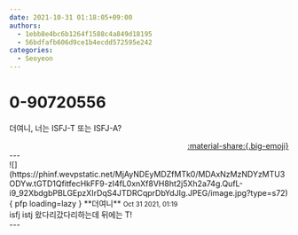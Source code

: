 ```yaml
---
date: 2021-10-31 01:18:05+09:00
authors:
  - 1ebb8e4bc6b1264f1588c4a849d18195
  - 56bdfafb606d9ce1b4ecdd572595e242
categories:
  - Seoyeon
---
```


# 0-90720556

<div class="post-container" markdown="1">
<div class="content-container md-sidebar__scrollwrap" markdown="1">

더여니, 너는 ISFJ-T 또는 ISFJ-A?

</div>
</div>

<div style="text-align: right;" markdown="1">
<a href="https://weverse.io/fromis9/fanpost/0-90720556" style="text-align: right;">:material-share:{.big-emoji}</a>
</div>
---

<div class="comments-container md-sidebar__scrollwrap" markdown="1">
<div class="comment" markdown="1">
<div class='id-container' markdown="1">
![](https://phinf.wevpstatic.net/MjAyNDEyMDZfMTk0/MDAxNzMzNDYzMTU3ODYw.tGTD1QfitfecHkFF9-zI4fL0xnXf8VH8ht2j5Xh2a74g.QufL-i9_92XbdgbPBLGEpzXIrDqS4JTDRCqprDbYdJIg.JPEG/image.jpg?type=s72){ pfp loading=lazy }
**<span class="artist">더여니</span>** <small>Oct 31 2021, 01:19</small><br>
</div>
<div class='comment-body' markdown="1">
isfj istj 왔다리갔다리하는데 뒤에는 T!
</div>
</div>
</div>
---

